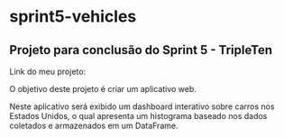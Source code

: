 # sprint5-vehicles

## Projeto para conclusão do Sprint 5 - TripleTen

Link do meu projeto:

O objetivo deste projeto é criar um aplicativo web.

Neste aplicativo será exibido um dashboard interativo sobre carros nos Estados Unidos, o qual apresenta um histograma baseado nos dados coletados e armazenados em um DataFrame.